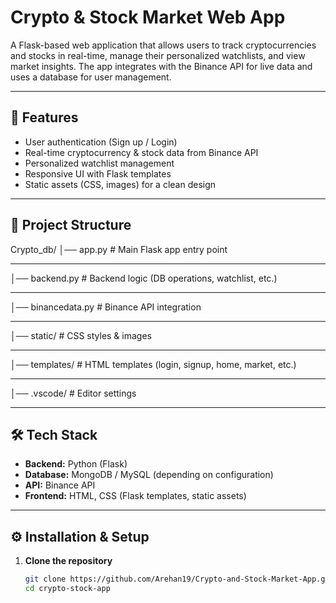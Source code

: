 # Crypto & Stock Market Web App

A Flask-based web application that allows users to track cryptocurrencies and stocks in real-time, manage their personalized watchlists, and view market insights. The app integrates with the Binance API for live data and uses a database for user management.

---

## 🚀 Features
- User authentication (Sign up / Login)
- Real-time cryptocurrency & stock data from Binance API
- Personalized watchlist management
- Responsive UI with Flask templates
- Static assets (CSS, images) for a clean design

---

## 📂 Project Structure
Crypto_db/
│── app.py # Main Flask app entry point

---

│── backend.py # Backend logic (DB operations, watchlist, etc.)

---

│── binancedata.py # Binance API integration

---

│── static/ # CSS styles & images

---

│── templates/ # HTML templates (login, signup, home, market, etc.)

---

│── .vscode/ # Editor settings

---

## 🛠️ Tech Stack
- **Backend:** Python (Flask)
- **Database:** MongoDB / MySQL (depending on configuration)
- **API:** Binance API
- **Frontend:** HTML, CSS (Flask templates, static assets)

---

## ⚙️ Installation & Setup

1. **Clone the repository**
   ```bash
   git clone https://github.com/Arehan19/Crypto-and-Stock-Market-App.git
   cd crypto-stock-app
